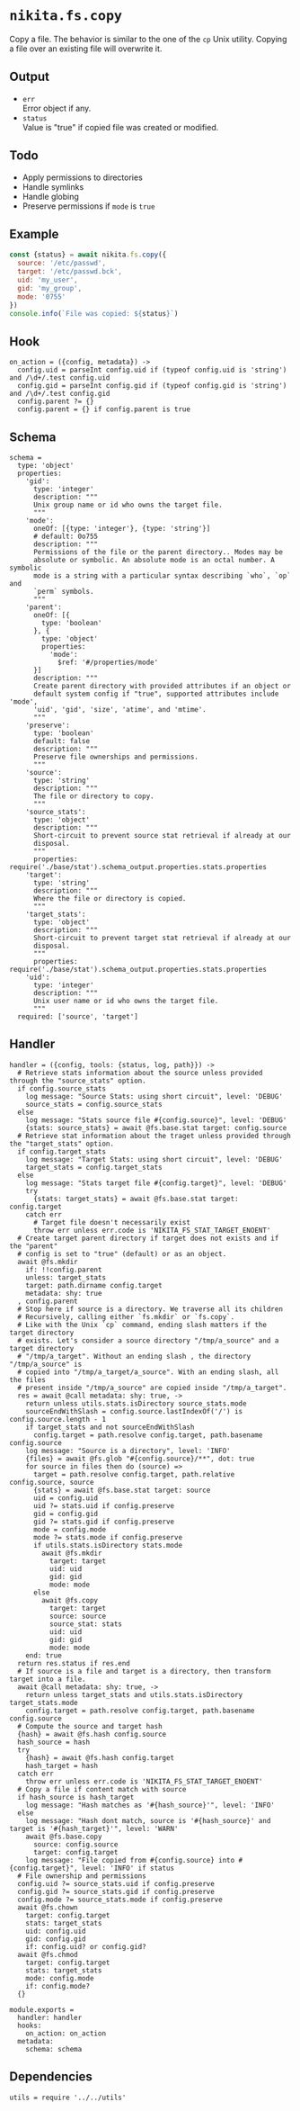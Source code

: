
# `nikita.fs.copy`

Copy a file. The behavior is similar to the one of the `cp`
Unix utility. Copying a file over an existing file will
overwrite it.

## Output

* `err`   
  Error object if any.   
* `status`   
  Value is "true" if copied file was created or modified.   

## Todo

* Apply permissions to directories
* Handle symlinks
* Handle globing
* Preserve permissions if `mode` is `true`

## Example

```js
const {status} = await nikita.fs.copy({
  source: '/etc/passwd',
  target: '/etc/passwd.bck',
  uid: 'my_user',
  gid: 'my_group',
  mode: '0755'
})
console.info(`File was copied: ${status}`)
```

## Hook

    on_action = ({config, metadata}) ->
      config.uid = parseInt config.uid if (typeof config.uid is 'string') and /\d+/.test config.uid
      config.gid = parseInt config.gid if (typeof config.gid is 'string') and /\d+/.test config.gid
      config.parent ?= {}
      config.parent = {} if config.parent is true

## Schema

    schema =
      type: 'object'
      properties:
        'gid':
          type: 'integer'
          description: """
          Unix group name or id who owns the target file.
          """
        'mode':
          oneOf: [{type: 'integer'}, {type: 'string'}]
          # default: 0o755
          description: """
          Permissions of the file or the parent directory.. Modes may be
          absolute or symbolic. An absolute mode is an octal number. A symbolic
          mode is a string with a particular syntax describing `who`, `op` and
          `perm` symbols.
          """
        'parent':
          oneOf: [{
            type: 'boolean'
          }, {
            type: 'object'
            properties:
              'mode':
                $ref: '#/properties/mode'
          }]
          description: """
          Create parent directory with provided attributes if an object or
          default system config if "true", supported attributes include 'mode',
          'uid', 'gid', 'size', 'atime', and 'mtime'.
          """
        'preserve':
          type: 'boolean'
          default: false
          description: """
          Preserve file ownerships and permissions.
          """
        'source':
          type: 'string'
          description: """
          The file or directory to copy.
          """
        'source_stats':
          type: 'object'
          description: """
          Short-circuit to prevent source stat retrieval if already at our
          disposal.
          """
          properties: require('./base/stat').schema_output.properties.stats.properties
        'target':
          type: 'string'
          description: """
          Where the file or directory is copied.
          """
        'target_stats':
          type: 'object'
          description: """
          Short-circuit to prevent target stat retrieval if already at our
          disposal.
          """
          properties: require('./base/stat').schema_output.properties.stats.properties
        'uid':
          type: 'integer'
          description: """
          Unix user name or id who owns the target file.
          """
      required: ['source', 'target']

## Handler

    handler = ({config, tools: {status, log, path}}) ->
      # Retrieve stats information about the source unless provided through the "source_stats" option.
      if config.source_stats
        log message: "Source Stats: using short circuit", level: 'DEBUG'
        source_stats = config.source_stats
      else
        log message: "Stats source file #{config.source}", level: 'DEBUG'
        {stats: source_stats} = await @fs.base.stat target: config.source
      # Retrieve stat information about the traget unless provided through the "target_stats" option.
      if config.target_stats
        log message: "Target Stats: using short circuit", level: 'DEBUG'
        target_stats = config.target_stats
      else
        log message: "Stats target file #{config.target}", level: 'DEBUG'
        try
          {stats: target_stats} = await @fs.base.stat target: config.target
        catch err
          # Target file doesn't necessarily exist
          throw err unless err.code is 'NIKITA_FS_STAT_TARGET_ENOENT'
      # Create target parent directory if target does not exists and if the "parent"
      # config is set to "true" (default) or as an object.
      await @fs.mkdir
        if: !!config.parent
        unless: target_stats
        target: path.dirname config.target
        metadata: shy: true
      , config.parent
      # Stop here if source is a directory. We traverse all its children
      # Recursively, calling either `fs.mkdir` or `fs.copy`.
      # Like with the Unix `cp` command, ending slash matters if the target directory
      # exists. Let's consider a source directory "/tmp/a_source" and a target directory
      # "/tmp/a_target". Without an ending slash , the directory "/tmp/a_source" is
      # copied into "/tmp/a_target/a_source". With an ending slash, all the files
      # present inside "/tmp/a_source" are copied inside "/tmp/a_target".
      res = await @call metadata: shy: true, ->
        return unless utils.stats.isDirectory source_stats.mode
        sourceEndWithSlash = config.source.lastIndexOf('/') is config.source.length - 1
        if target_stats and not sourceEndWithSlash
          config.target = path.resolve config.target, path.basename config.source
        log message: "Source is a directory", level: 'INFO'
        {files} = await @fs.glob "#{config.source}/**", dot: true
        for source in files then do (source) =>
          target = path.resolve config.target, path.relative config.source, source
          {stats} = await @fs.base.stat target: source
          uid = config.uid
          uid ?= stats.uid if config.preserve
          gid = config.gid
          gid ?= stats.gid if config.preserve
          mode = config.mode
          mode ?= stats.mode if config.preserve
          if utils.stats.isDirectory stats.mode
            await @fs.mkdir
              target: target
              uid: uid
              gid: gid
              mode: mode
          else
            await @fs.copy
              target: target
              source: source
              source_stat: stats
              uid: uid
              gid: gid
              mode: mode
        end: true
      return res.status if res.end
      # If source is a file and target is a directory, then transform target into a file.
      await @call metadata: shy: true, ->
        return unless target_stats and utils.stats.isDirectory target_stats.mode
        config.target = path.resolve config.target, path.basename config.source
      # Compute the source and target hash
      {hash} = await @fs.hash config.source
      hash_source = hash
      try
        {hash} = await @fs.hash config.target
        hash_target = hash
      catch err
        throw err unless err.code is 'NIKITA_FS_STAT_TARGET_ENOENT'
      # Copy a file if content match with source
      if hash_source is hash_target
        log message: "Hash matches as '#{hash_source}'", level: 'INFO'
      else
        log message: "Hash dont match, source is '#{hash_source}' and target is '#{hash_target}'", level: 'WARN'
        await @fs.base.copy
          source: config.source
          target: config.target
        log message: "File copied from #{config.source} into #{config.target}", level: 'INFO' if status
      # File ownership and permissions
      config.uid ?= source_stats.uid if config.preserve
      config.gid ?= source_stats.gid if config.preserve
      config.mode ?= source_stats.mode if config.preserve
      await @fs.chown
        target: config.target
        stats: target_stats
        uid: config.uid
        gid: config.gid
        if: config.uid? or config.gid?
      await @fs.chmod
        target: config.target
        stats: target_stats
        mode: config.mode
        if: config.mode?
      {}

    module.exports =
      handler: handler
      hooks:
        on_action: on_action
      metadata:
        schema: schema

## Dependencies

    utils = require '../../utils'
